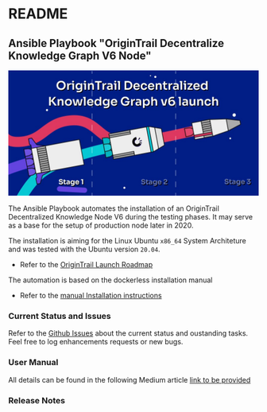 # README 

##  Ansible Playbook "OriginTrail Decentralize Knowledge Graph V6 Node"

![pic1](docs/origintrail-launch.jpeg)

The Ansible Playbook automates the installation of an OriginTrail Decentralized 
Knowledge Node V6 during the testing phases. It may serve as a base for the setup of 
production node later in 2020. 

The installation is aiming for the Linux Ubuntu `x86_64` System Architeture and was tested with 
the Ubuntu version `20.04`.

* Refer to the [OriginTrail Launch Roadmap](https://medium.com/origintrail/launching-the-origintrail-v6-stages-explained-3997797d44c0)

The automation is based on the dockerless installation manual

* Refer to the [manual Installation instructions](https://docs.origintrail.io/dkg-v6-upcoming-version/setup-instructions-dockerless)

### Current Status and Issues

Refer to the [Github Issues](https://github.com/talfco/clb-origin-trail-v6-node-ansible/issues/) about the current 
status and oustanding tasks. Feel free to log enhancements requests or new bugs.

### User Manual

All details can be found in the following Medium article [link to be provided]()

### Release Notes

